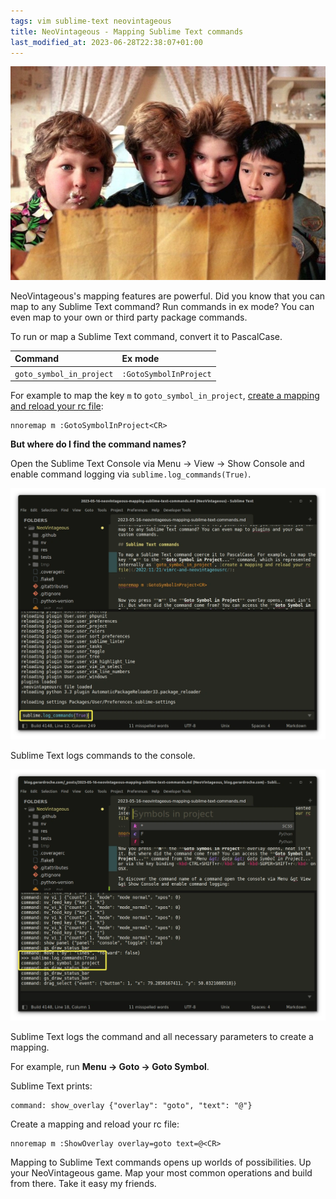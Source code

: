```yaml
---
tags: vim sublime-text neovintageous
title: NeoVintageous - Mapping Sublime Text commands
last_modified_at: 2023-06-28T22:38:07+01:00
---
```


![The Goonies (1985)](/assets/2023-05-16-the-goonies-map.webp)

NeoVintageous's mapping features are powerful. Did you know that you can map to any Sublime Text command? Run commands in ex mode? You can even map to your own or third party package commands.

To run or map a Sublime Text command, convert it to PascalCase.

Command | Ex mode
:------ | :------
`goto_symbol_in_project` | `:GotoSymbolInProject`

For example to map the key `m` to `goto_symbol_in_project`, [create a mapping and reload your rc file](/2022/11/21/vimrc-and-neovintageousrc/):

```vim
nnoremap m :GotoSymbolInProject<CR>
```

**But where do I find the command names?**

Open the Sublime Text Console via Menu → View → Show Console and enable command logging via `sublime.log_commands(True)`.

![Sublime Text Console logging](/assets/2023-05-16-enable-console-logging-1.webp)

Sublime Text logs commands to the console.

![Sublime Text Console logging](/assets/2023-05-16-enable-console-logging-2.webp)

Sublime Text logs the command and all necessary parameters to create a mapping.

For example, run **Menu → Goto → Goto Symbol**.

Sublime Text prints:

```
command: show_overlay {"overlay": "goto", "text": "@"}
```

Create a mapping and reload your rc file:

```vim
nnoremap m :ShowOverlay overlay=goto text=@<CR>
```

Mapping to Sublime Text commands opens up worlds of possibilities.  Up your NeoVintageous game.  Map your most common operations and build from there.  Take it easy my friends.
